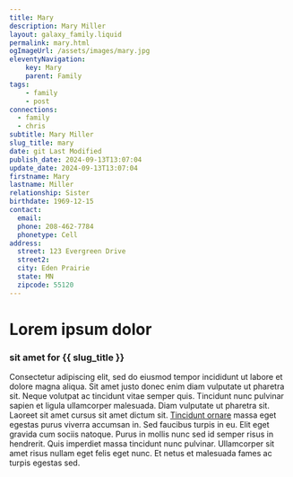 ```yaml
---
title: Mary
description: Mary Miller
layout: galaxy_family.liquid
permalink: mary.html
ogImageUrl: /assets/images/mary.jpg
eleventyNavigation:
    key: Mary
    parent: Family
tags:
    - family
    - post
connections: 
  - family
  - chris
subtitle: Mary Miller
slug_title: mary
date: git Last Modified
publish_date: 2024-09-13T13:07:04
update_date: 2024-09-13T13:07:04
firstname: Mary
lastname: Miller
relationship: Sister
birthdate: 1969-12-15
contact:
  email: 
  phone: 208-462-7784
  phonetype: Cell
address:
  street: 123 Evergreen Drive
  street2: 
  city: Eden Prairie
  state: MN
  zipcode: 55120
---
```


# Lorem ipsum dolor 
### sit amet for {{ slug_title }}
Consectetur adipiscing elit, sed do eiusmod tempor incididunt ut labore et dolore magna
aliqua. Sit amet justo donec enim diam vulputate ut pharetra sit. Neque volutpat ac tincidunt vitae semper quis.
Tincidunt nunc pulvinar sapien et ligula ullamcorper malesuada. Diam vulputate ut pharetra sit. Laoreet sit amet cursus
sit amet dictum sit. [Tincidunt ornare](https://www.gitlab.com) massa eget egestas purus viverra accumsan in. Sed faucibus turpis in eu. Elit eget
gravida cum sociis natoque. Purus in mollis nunc sed id semper risus in hendrerit. Quis imperdiet massa tincidunt nunc
pulvinar. Ullamcorper sit amet risus nullam eget felis eget nunc. Et netus et malesuada fames ac turpis egestas sed.
